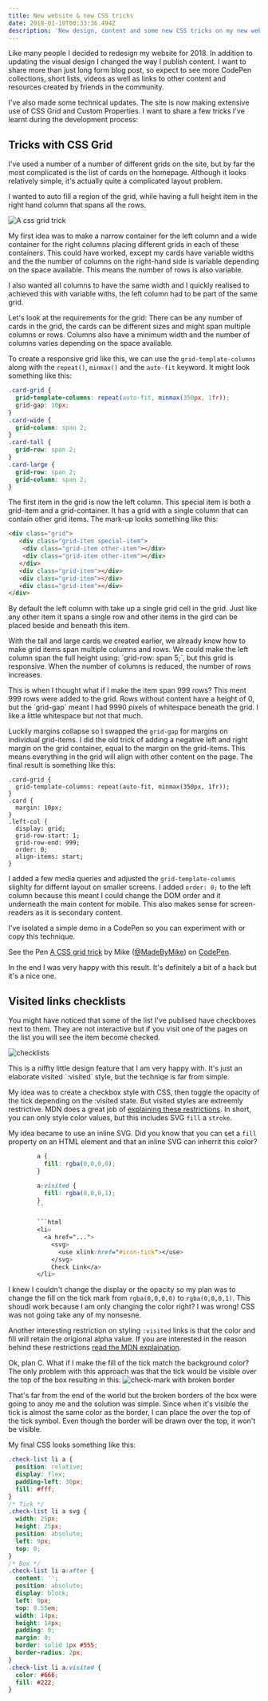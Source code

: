 ```yaml
---
title: New website & new CSS tricks
date: 2018-01-10T00:33:36.494Z
description: 'New design, content and some new CSS tricks on my new website.'
---
```

Like many people I decided to redesign my website for 2018. In addition to updating the visual design I changed the way I publish content. I want to share more than just long form blog post, so expect to see more CodePen collections, short lists, videos as well as links to other content and resources created by friends in the community.

I've also made some technical updates. The site is now making extensive use of CSS Grid and Custom Properties. I want to share a few tricks I've learnt during the development process:

## Tricks with CSS Grid

I've used a number of a number of different grids on the site, but by far the most complicated is the list of cards on the homepage. Although it looks relatively simple, it's actually quite a complicated layout problem. 

I wanted to auto fill a region of the grid, while having a full height item in the right hand column that spans all the rows.

![A css grid trick](/img/grid-trick.png)

My first idea was to make a narrow container for the left column and a wide container for the right columns placing different grids in each of these containers. This could have worked, except my cards have variable widths and the the number of columns on the right-hand side is variable depending on the space available. This means the number of rows is also variable.

I also wanted all columns to have the same width and I quickly realised to achieved this with variable withs, the left column had to be part of the same grid.

Let's look at the requirements for the grid: There can be any number of cards in the grid, the cards can be different sizes and might span multiple columns or rows. Columns also have a minimum width and the number of columns varies depending on the space available. 

To create a responsive grid like this, we can use the `grid-template-columns` along with the `repeat()`, `minmax()` and the `auto-fit` keyword. It might look something like this:

```css
.card-grid {
  grid-template-columns: repeat(auto-fit, minmax(350px, 1fr));
  grid-gap: 10px;
}
.card-wide {
  grid-column: span 2;
}
.card-tall {
  grid-row: span 2;
}
.card-large {
  grid-row: span 2;
  grid-column: span 2;
}
```

The first item in the grid is now the left column. This special item is both a grid-item and a grid-container. It has a grid with a single column that can contain other grid items. The mark-up looks something like this:

```html
<div class="grid">
   <div class="grid-item special-item">
    <div class="grid-item other-item"></div>
    <div class="grid-item other-item"></div>
   </div>
   <div class="grid-item"></div>
   <div class="grid-item"></div>
   <div class="grid-item"></div>
</div>
```

By default the left column with take up a single grid cell in the grid. Just like any other item it spans a single row and other items in the gird can be placed beside and beneath this item.

With the tall and large cards we created earlier, we already know how to make grid items span multiple columns and rows. We could make the left column span the full height using: \`grid-row: span 5;\`, but this grid is responsive. When the number of columns is reduced, the number of rows increases. 

This is when I thought what if I make the item span 999 rows? This ment 999 rows were added to the grid. Rows without content have a height of 0, but the \`grid-gap\` meant I had 9990 pixels of whitespace beneath the grid. I like a little whitespace but not that much.

Luckily margins collapse so I swapped the `grid-gap` for margins on individual grid-items. I did the old trick of adding a negative left and right margin on the grid container, equal to the margin on the grid-items. This means everything in the grid will align with other content on the page. The final result is something like this:

```
.card-grid {
  grid-template-columns: repeat(auto-fit, minmax(350px, 1fr));
}
.card {
  margin: 10px;
}
.left-col {
  display: grid;
  grid-row-start: 1;
  grid-row-end: 999;
  order: 0;
  align-items: start;
}
```

I added a few media queries and adjusted the `grid-template-columns` slighlty for differnt layout on smaller screens. I added `order: 0;` to the left column because this meant I could change the DOM order and it underneath the main content for mobile. This also makes sense for screen-readers as it is secondary content.

I've isolated a simple demo in a CodePen so you can experiment with or copy this technique. 

<p data-height="495" data-theme-id="light" data-slug-hash="ppwPBo" data-default-tab="html,result" data-user="MadeByMike" data-embed-version="2" data-pen-title="A CSS grid trick" class="codepen">See the Pen <a href="https://codepen.io/MadeByMike/pen/ppwPBo/">A CSS grid trick</a> by Mike (<a href="https://codepen.io/MadeByMike">@MadeByMike</a>) on <a href="https://codepen.io">CodePen</a>.</p>
<script async src="https://production-assets.codepen.io/assets/embed/ei.js"></script> 

In the end I was very happy with this result. It's definitely a bit of a hack but it's a nice one.

## Visited links checklists

You might have noticed that some of the list I've publised have checkboxes next to them. They are not interactive but if you visit one of the pages on the list you will see the item become checked.

![checklists](/img/check-list.png)

This is a niffty little design feature that I am very happy with. It's just an elaborate visited \`:visited\` style, but the techniqe is far from simple. 

My idea was to create a checkbox style with CSS, then toggle the opacity of the tick depending on the :visited state. But visited styles are extreemly restrictive. MDN does a great job of [explaining these restrictions](https://developer.mozilla.org/en-US/docs/Web/CSS/%3Avisited). In short, you can only style color values, but this includes SVG `fill` a `stroke`.

My idea became to use an inline SVG. Did you know that you can set a `fill` property on an HTML element and that an inline SVG can inherrit this color?

````css
        a {
          fill: rgba(0,0,0,0);
        }

        a:visited {
          fill: rgba(0,0,0,1);
        }
        ``

        ```html
        <li>
          <a href="...">
            <svg>
              <use xlink:href="#icon-tick"></use>
            </svg>
            Check Link</a>
        </li>
````

I knew I couldn't change the display or the opacity so my plan was to change the fill on the tick mark from `rgba(0,0,0,0)` to `rgba(0,0,0,1)`. This shoudl work because I am only changing the color right? I was wrong! CSS was not going take any of my nonsesne.

Another interesting restriction on styling `:visited` links is that the color and fill will retain the origional alpha value. If you are interested in the reason behind these restrictions [read the MDN explaination](https://developer.mozilla.org/en-US/docs/Web/CSS/Privacy_and_the_:visited_selector).

Ok, plan C. What if I make the fill of the tick match the background color? The only problem with this approach was that the tick would be visible over the top of the box resulting in this: ![check-mark with broken border](/img/check.png) 

That's far from the end of the world but the broken borders of the box were going to anoy me and the solution was simple. Since when it's visible the tick is almost the same color as the border, I can place the over the top of the tick symbol. Even though the border will be drawn over the top, it won't be visible.

My final CSS looks something like this:

```css
.check-list li a {
  position: relative;
  display: flex;
  padding-left: 30px;
  fill: #fff;
}
/* Tick */
.check-list li a svg {
  width: 25px;
  height: 25px;
  position: absolute;
  left: 9px;
  top: 0;
}
/* Box */
.check-list li a:after {
  content: '';
  position: absolute;
  display: block;
  left: 9px;
  top: 0.55em;
  width: 14px;
  height: 14px;
  padding: 0;
  margin: 0;
  border: solid 1px #555;
  border-radius: 2px;
}
.check-list li a:visited {
  color: #666;
  fill: #222;
}
```
